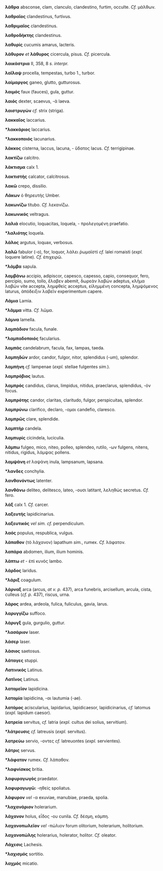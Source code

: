 **λάθρα** absconse, clam, clanculo, clandestino, furtim, occulte. *Cf.*
μάλθων.

**λαθραῖος** clandestinus, furtivus.

**λαθριμαῖος** clandestinus.

**λαθροδήκτης** clandestinus.

**λαθυρίς** cucumis amarus, lacteris.

**λάθυρον** *et* **λάθυρος** cicercula, pisus. *Cf.* picercula.

**λαικάστρια** II, 358, 8 *s. interpr.*

**λαῖλαψ** procella, tempestas, turbo 1., turbor.

**λαίμαργος** ganeo, glutto, gutturosus.

**λαιμός** faux (fauces), gula, guttur.

**λαιός** dexter, scaevus, -ά laeva.

**λαιστρυγών** *cf.* strix (striga).

**λακκαῖος** laccarius.

**\*λακκάριος** laccarius.

**\*λακκοποιός** lacunarius.

**λάκκος** cisterna, laccus, lacuna, - ὕδατος lacus. *Cf.* terrigipinae.

**λακτίζω** calcitro.

**λάκτισμα** calx 1.

**λακτιστής** calcator, calcitrosus.

**λακῶ** crepo, dissilio.

**Λάκων** ὁ θηρευτής Umber.

**λακωνίζω** titubo. *Cf.* λεκανίζω.

**λακωνικός** veltragus.

**λαλιά** elocutio, loquacitas, loquela, - προλεγομένη praefatio.

**\*λαλιότης** loquela.

**λάλος** argutus, loquax, verbosus.

**λαλῶ** fabulor (-o), for, loquor, λάλει ῥωμαϊστί *cf.* lalei romaisti
(*expl.* loquere latine). *Cf.* ἐπιχειρῶ.

**\*λάμβα** sapula.

**λαμβάνω** accipio, adipiscor, capesco, capesso, capio, consequor,
fero, percipio, sumo, tollo, ἔλαβεν abemit, δωρεὰν λαβών adeptus, κλῆμα
λαβών vite accepta, λημφθείς acceptus, εἰλημμένη concepta, λημψόμενος
laturus, ἀπόδειξιν λαβεῖν experimentum capere.

**Λάμια** Lamia.

**\*λᾶμμα** vitta. *Cf.* λῶμα.

**λάμνα** lamella.

**λαμπάδιον** facula, funale.

**\*λαμπαδοποιός** facularius.

**λαμπάς** candelabrum, facula, fax, lampas, taeda.

**λαμπηδών** ardor, candor, fulgor, nitor, splendidus (-um), splendor.

**λαμπήνη** *cf.* lampenae (*expl.* stellae fulgentes *sim.*).

**λαμπρόβιος** lautus.

**λαμπρός** candidus, clarus, limpidus, nitidus, praeclarus, splendidus,
-όν focus.

**λαμπρότης** candor, claritas, claritudo, fulgor, perspicuitas,
splendor.

**λαμπρύνω** clarifico, declaro, -ομαι candefio, claresco.

**λαμπρῶς** clare, splendide.

**λαμπτήρ** candela.

**λαμπυρίς** cicindela, luciculia.

**λάμπω** fulgeo, mico, niteo, polleo, splendeo, rutilo, -ων fulgens,
nitens, nitidus, rigidus, λάμψας pollens.

**λαμψάνη** *et* λαψάνη inula, lampsanum, lapsana.

**\*λανδες** conchylia.

**λανθανόντως** latenter.

**λανθάνω** deliteo, delitesco, lateo, -ουσι latitant, λεληθώς secretus.
*Cf.* fero.

**λάξ** calx 1. *Cf.* carcer.

**λαξευτής** lapidicinarius.

**λαξευτικός** *vel sim. cf.* perpendiculum.

**λαός** populus, respublica, vulgus.

**λάπαθον** (τὸ λάχανον) lapathum *sim.*, rumex. *Cf.* λάφατον.

**λαπάρα** abdomen, ilium, ilium hominis.

**λάπτω** *et* - ἐπὶ κυνός lambo.

**λάρδος** laridus.

**\*λάριξ** coagulum.

**λάρναξ** arca (arcus, *at v. p.* 437), arca funebris, arcisellum,
arcula, cista, culleus (*cf. p.* 437), riscus, urna.

**λάρος** ardea, ardeola, fulica, fuliculus, gavia, larus.

**λαρυγγίζω** suffoco.

**λάρυγξ** gula, gurgulio, guttur.

**\*λασάριον** laser.

**λάσερ** laser.

**λάσιος** saetosus.

**λάταγες** stuppi.

**Λατινικός** Latinus.

**Λατῖνος** Latinus.

**λατομεῖον** lapidicina.

**λατομία** lapidicina, -αι lautumia (-ae).

**λατόμος** aciscularius, lapidarius, lapidicaesor, lapidicinarius,
*cf.* latomus (*expl.* lapidum caesor).

**λατρεία** servitus, *cf.* latria (*expl.* cultus dei solius,
servitium).

**\*λάτρευσις** *cf.* latreusis (*expl.* servitus).

**λατρεύω** servio, -οντες *cf.* latreuontes (*expl.* servientes).

**λάτρις** servus.

**\*λάφατον** rumex. *Cf.* λάπαθον.

**\*λαφνίσκος** britia.

**λαφυραγωγός** praedator.

**λαφυραγωγῶ:** -ηθείς spoliatus.

**λάφυρον** *vel* -α exuviae, manubiae, praeda, spolia.

**\*λαχανάριον** holerarium.

**λάχανον** holus, εἶδος -ου cunila. *Cf.* δέσμη, κάμπη.

**λαχανοπωλεῖον** *vel* -πώλιον forum olitorium, holerarium, holitorium.

**λαχανοπώλης** holerarius, holerator, holitor. *Cf.* oleator.

**Λάχεσις** Lachesis.

**\*λαχισμός** sortitio.

**λαχμός** micatio.
